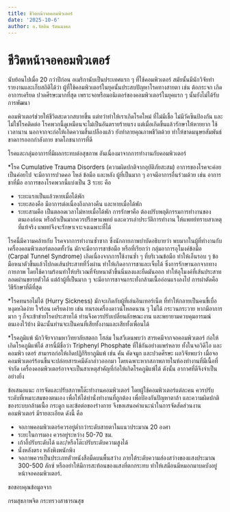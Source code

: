```yaml
---
title: ชีวิตหน้าจอคอมพิวเตอร์
date: '2025-10-6'
author: อ.จัสติน รัตนมงคล
---
```


# ชีวิตหน้าจอคอมพิวเตอร์

นับย้อนไปเมื่อ 20 กว่าปีก่อน อเมริกานับเป็นประเทศแรก ๆ ที่ใช้คอมพิวเตอร์ สมัยนั้นมีนักวิจัยทำรายงานและเก็บสถิติได้ว่า ผู้ที่ใช้คอมพิวเตอร์ในยุคนั้นประสบปัญหาโรคทางสายตา เช่น ต้อกระจก เกิดอาการเครียด ปวดศีรษะมากที่สุด เพราะจอหรือมอนิเตอร์ของคอมพิวเตอร์ในยุคแรก ๆ นั้นยังไม่ได้รับการพัฒนา

คอมพิวเตอร์ช่วยให้ชีวิตสะดวกสบายขึ้น แต่ทว่าทำให้เราเกิดโรคใหม่ ที่ไม่มีเชื้อ ไม่มีวัคซีนป้องกัน และไม่ใช่โรคติดต่อ โรคพวกนี้ดูเหมือนจะไม่เป็นอันตรายร้ายแรง แต่เมื่อเกิดขึ้นแล้วรักษาให้หายยาก ใช้เวลานาน นอกจากจะก่อให้เกิดความสิ้นเปลืองแล้ว ยังทำลายคุณภาพชีวิตด้วย ทำให้ขาดมนุษยสัมพันธ์ ขาดการออกกำลังกาย ขาดโภชนาการที่ดี

โรคและกลุ่มอาการที่มีผลกระทบต่อสุขภาพ อันเนื่องมาจากการทำงานกับคอมพิวเตอร์

*โรค Cumulative Trauma Disorders (ความผิดปกติจากอุบัติภัยสะสม) อาการของโรคจะค่อยเป็นค่อยไป จะมีอาการปวดคอ ไหล่ ข้อมือ และหลัง ผู้ที่เป็นมาก ๆ อาจมีอาการอื่นร่วมด้วย เช่น อาการชาที่มือ อาการของโรคพวกนี้แบ่งเป็น 3 ระยะ คือ

- ระยะแรกเป็นแล้วหายเมื่อได้พัก
- ระยะสองคือ มีอาการต่อเนื่องถึงกลางคืน และหายเมื่อได้พัก
- ระยะสามคือ เป็นตลอดเวลาไม่หายเมื่อได้พัก การรักษาคือ ต้องปรับพฤติกรรมการทำงานของตนเองก่อน หรือถ้าเป็นมากควรปรึกษาแพทย์ และควรเล่าประวัติการทำงาน ให้แพทย์ทราบสาเหตุที่แท้จริง แพทย์จึงจะรักษาเจาะจงเฉพาะที่ได้

โรคนี้มีความคล้ายกับ โรคจากการทำงานซ้ำซาก ซึ่งนักกายภาพบำบัดอธิบายว่า พบมากในผู้ที่ทำงานกับเครื่องคอมพิวเตอร์ตลอดทั้งวัน มักจะมีอาการชาข้อมือ หรือที่เรียกว่า กลุ่มอาการอุโมงค์ข้อมือ (Carpal Tunnel Syndrome) เกิดเนื่องจากการใช้งานซ้ำ ๆ ที่บริเวณข้อมือ ทำให้เอ็นรอบ ๆ ข้อมือหนาตัวขึ้นแล้วไปกดเส้นประสาทที่วิ่งผ่าน ทำให้เกิดอาการชาและเจ็บได้ ซึ่งการรักษานอกจากทางกายภาพ โดยใช้ความร้อนทำให้บริเวณที่จับหนาตัวขึ้นนิ่มลงและยืดมันออก ทำให้อุโมงค์ที่เส้นประสาทลอดผ่านขยายตัวได้ แต่ถ้าผู้ที่เป็นมาก ๆ จะมีอาการชาจนกระทั่งกล้ามเนื้ออ่อนแรงลงไป การผ่าตัดคือ วิธีรักษาที่ดีที่สุด

*โรคทนรอไม่ได้ (Hurry Sickness) มักจะเกิดกับผู้ที่เล่นอินเทอร์เน็ต ที่ทำให้กลายเป็นคนขี้เบื่อ หงุดหงิดง่าย ใจร้อน เครียดง่าย เช่น ทนรอเครื่องดาวน์โหลดนาน ๆ ไม่ได้ กระวนกระวาย หากมีอาการมาก ๆ ก็จะเข้าข่ายโรคประสาทได้ ท่านจึงควรปรับเปลี่ยนลักษณะงาน และพยายามควบคุมอารมณ์ตนเองไว้บ้าง มิฉะนั้นท่านจะเป็นคนที่เสียทั้งงานและเสียทั้งเพื่อนได้

*โรคภูมิแพ้ นักวิจัยจากมหาวิทยาลัยสตอก โฮล์ม ในสวีเดนพบว่า สารเคมีจากจอคอมพิวเตอร์ ก่อให้เกิดโรคภูมิแพ้ได้ สารนี้มีชื่อว่า Triphenyl Phosphate ที่ใช้กันอย่างแพร่หลาย ทั้งในจอวิดีโอ และคอมพิว เตอร์ สามารถก่อให้เกิดปฏิกิริยาภูมิแพ้ เช่น คัน คัดจมูก และปวดศีรษะ ผลวิจัยพบว่า เมื่อจอคอมพิวเตอร์ร้อนขึ้นจะปล่อยสารเคมีดังกล่าวออกมา โดยเฉพาะหากสภาพภายในห้องทำงานที่มีเนื้อที่จำกัด เครื่องคอมพิวเตอร์อาจจะเป็นสาเหตุสำคัญที่ก่อให้เกิดโรคภูมิแพ้ได้ ดังนั้น อากาศที่ดีจึงจำเป็นอย่างยิ่ง

ข้อเสนอแนะ
การจัดและปรับสภาพโต๊ะทำงานคอมพิวเตอร์ โดยผู้ใช้คอมพิวเตอร์แต่ละคน ควรปรับระดับที่เหมาะสมของตนเอง เพื่อให้ได้ท่านั่งทำงานที่ถูกต้อง เพื่อป้องกันปัญหาตาล้า และความผิดปกติของระบบกล้ามเนื้อ กระดูก และข้อต่อของร่างกาย จึงขอเสนอคำแนะนำในการจัดสัดส่วนงานคอมพิวเตอร์ มีรายละเอียด ดังนี้ คือ

- จอภาพคอมพิวเตอร์ควรอยู่ต่ำกว่าระดับสายตาในแนวประมาณ 20 องศา
- ระยะในการมอง ควรอยู่ระหว่าง 50-70 ซม.
- เก้าอี้ปรับระดับได้ และ/หรือโต๊ะปรับระดับความสูงได้
- นั่งหลังตรง หลังพิงพนักพิง
- จอภาพควรเป็นประเภทตัวหนังสือมืดบนพื้นสว่าง ภายใต้ระดับความส่องสว่างของแสงประมาณ 300-500 ลักซ์ หรืออย่าให้มีการสะท้อนของแสงที่ตกกระทบ ทำให้เสมือนมีหมอกมาบดบังอยู่หน้าจอคอมพิวเตอร์.

ขอขอบคุณข้อมูลจาก

กรมสุขภาพจิต กระทรวงสาธารณสุข
